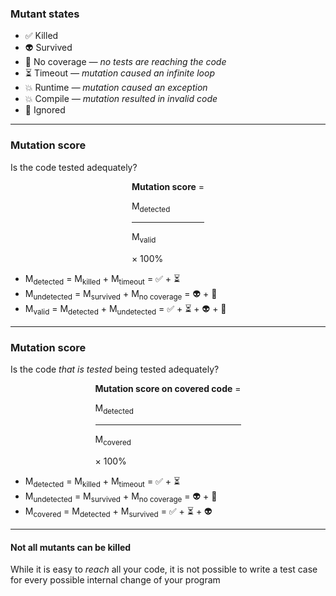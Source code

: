 ### Mutant states

- ✅ Killed
- 👽 Survived
- 🙈 No coverage <em class="fragment" data-fragment-index="1">&mdash; no tests are reaching the code</em>
- ⏳ Timeout <em class="fragment" data-fragment-index="1">&mdash; mutation caused an infinite loop</em>
- 💥 Runtime <em class="fragment" data-fragment-index="1">&mdash; mutation caused an exception</em>
- 💥 Compile <em class="fragment" data-fragment-index="1">&mdash; mutation resulted in invalid code</em>
- 🤥 Ignored <!-- .element class="fragment" data-fragment-index="2" -->

---

<!-- .slide: data-auto-animate -->

### Mutation score

Is the code tested adequately?

<div class="kc-flex kc-vertical-center kc-gap1" style="width: fit-content; margin: auto">

**Mutation score** =

<div>

M<sub>detected</sub>  
<!-- .element: style="text-align: center" -->

<hr>

M<sub>valid</sub>

<!-- .element: style="text-align: center" -->

</div>

&times; 100%

</div>

- M<sub>detected</sub> = M<sub>killed</sub> + M<sub>timeout</sub> = ✅ + ⏳
- M<sub>undetected</sub> = M<sub>survived</sub> + M<sub>no coverage</sub> = 👽 + 🙈
- M<sub>valid</sub> = M<sub>detected</sub> + M<sub>undetected</sub> = ✅ + ⏳ + 👽 + 🙈

<!-- .element: class="kc-smaller" -->

---

<!-- .slide: data-auto-animate -->

### Mutation score

Is the code _that is tested_ being tested adequately?

<div class="kc-flex kc-vertical-center kc-gap1" style="width: fit-content; margin: auto">

**Mutation score on covered code** =

<div>

M<sub>detected</sub>
<!-- .element: style="text-align: center" -->

<hr>

M<sub>covered</sub>

<!-- .element: style="text-align: center" -->

</div>

&times; 100%

</div>

- M<sub>detected</sub> = M<sub>killed</sub> + M<sub>timeout</sub> = ✅ + ⏳
- M<sub>undetected</sub> = M<sub>survived</sub> + M<sub>no coverage</sub> = 👽 + 🙈
- M<sub>covered</sub> = M<sub>detected</sub> + M<sub>survived</sub> = ✅ + ⏳ + 👽

<!-- .element: class="kc-smaller" -->

---

<!-- .slide: class="is-fancy1" -->

#### Not all mutants can be killed

While it is easy to _reach_ all your code, it is not possible to write a test case for every possible internal change of your program

